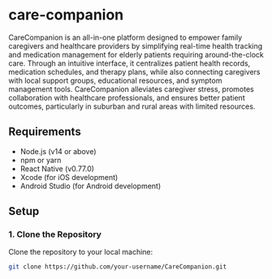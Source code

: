 # care-companion
CareCompanion is an all-in-one platform designed to empower family caregivers and healthcare providers by simplifying real-time health tracking and medication management for elderly patients requiring around-the-clock care. Through an intuitive interface, it centralizes patient health records, medication schedules, and therapy plans, while also connecting caregivers with local support groups, educational resources, and symptom management tools. CareCompanion alleviates caregiver stress, promotes collaboration with healthcare professionals, and ensures better patient outcomes, particularly in suburban and rural areas with limited resources.

## Requirements

- Node.js (v14 or above)
- npm or yarn
- React Native (v0.77.0)
- Xcode (for iOS development)
- Android Studio (for Android development)

## Setup

### 1. **Clone the Repository**
Clone the repository to your local machine:
```bash
git clone https://github.com/your-username/CareCompanion.git
